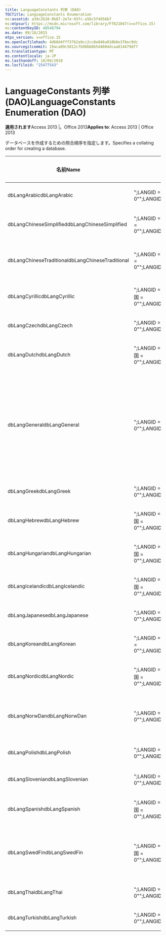```yaml
---
title: LanguageConstants 列挙 (DAO)
TOCTitle: LanguageConstants Enumeration
ms:assetid: a39c2628-0b87-2e7e-93fc-a56c5f4956bf
ms:mtpsurl: https://msdn.microsoft.com/library/Ff821047(v=office.15)
ms:contentKeyID: 48546794
ms.date: 09/18/2015
mtps_version: v=office.15
ms.openlocfilehash: 4d68d4fff37b2a9cc2cc8e846a910b6e376ec9dc
ms.sourcegitcommit: 19aca09c5812cfb98b68b5d4604dcaa814479df7
ms.translationtype: MT
ms.contentlocale: ja-JP
ms.lasthandoff: 10/09/2018
ms.locfileid: "25477543"
---
```

# <a name="languageconstants-enumeration-dao"></a><span data-ttu-id="00e6b-102">LanguageConstants 列挙 (DAO)</span><span class="sxs-lookup"><span data-stu-id="00e6b-102">LanguageConstants Enumeration (DAO)</span></span>


<span data-ttu-id="00e6b-103">**適用されます**Access 2013 |。Office 2013</span><span class="sxs-lookup"><span data-stu-id="00e6b-103">**Applies to**: Access 2013 | Office 2013</span></span>

<span data-ttu-id="00e6b-104">データベースを作成するための照合順序を指定します。</span><span class="sxs-lookup"><span data-stu-id="00e6b-104">Specifies a collating order for creating a database.</span></span>

<table>
<colgroup>
<col style="width: 33%" />
<col style="width: 33%" />
<col style="width: 33%" />
</colgroup>
<thead>
<tr class="header">
<th><p><span data-ttu-id="00e6b-105">名前</span><span class="sxs-lookup"><span data-stu-id="00e6b-105">Name</span></span></p></th>
<th><p><span data-ttu-id="00e6b-106">値</span><span class="sxs-lookup"><span data-stu-id="00e6b-106">Value</span></span></p></th>
<th><p><span data-ttu-id="00e6b-107">説明</span><span class="sxs-lookup"><span data-stu-id="00e6b-107">Description</span></span></p></th>
</tr>
</thead>
<tbody>
<tr class="odd">
<td><p><span data-ttu-id="00e6b-108">dbLangArabic</span><span class="sxs-lookup"><span data-stu-id="00e6b-108">dbLangArabic</span></span></p></td>
<td><p><span data-ttu-id="00e6b-109">&quot;;LANGID = 0X0401。CP = 1256 です。国 = 0&quot;</span><span class="sxs-lookup"><span data-stu-id="00e6b-109">&quot;;LANGID=0x0401;CP=1256;COUNTRY=0&quot;</span></span></p></td>
<td><p><span data-ttu-id="00e6b-110">アラビア語</span><span class="sxs-lookup"><span data-stu-id="00e6b-110">Arabic</span></span></p></td>
</tr>
<tr class="even">
<td><p><span data-ttu-id="00e6b-111">dbLangChineseSimplified</span><span class="sxs-lookup"><span data-stu-id="00e6b-111">dbLangChineseSimplified</span></span></p></td>
<td><p><span data-ttu-id="00e6b-112">&quot;;LANGID = 0X0804 です。CP = 936 です。国 = 0&quot;</span><span class="sxs-lookup"><span data-stu-id="00e6b-112">&quot;;LANGID=0x0804;CP=936;COUNTRY=0&quot;</span></span></p></td>
<td><p><span data-ttu-id="00e6b-113">簡体字中国語</span><span class="sxs-lookup"><span data-stu-id="00e6b-113">Simplified Chinese</span></span></p></td>
</tr>
<tr class="odd">
<td><p><span data-ttu-id="00e6b-114">dbLangChineseTraditional</span><span class="sxs-lookup"><span data-stu-id="00e6b-114">dbLangChineseTraditional</span></span></p></td>
<td><p><span data-ttu-id="00e6b-115">&quot;;LANGID = 0X0404 です。CP = 950 です。国 = 0&quot;</span><span class="sxs-lookup"><span data-stu-id="00e6b-115">&quot;;LANGID=0x0404;CP=950;COUNTRY=0&quot;</span></span></p></td>
<td><p><span data-ttu-id="00e6b-116">繁体字中国語</span><span class="sxs-lookup"><span data-stu-id="00e6b-116">Traditional Chinese</span></span></p></td>
</tr>
<tr class="even">
<td><p><span data-ttu-id="00e6b-117">dbLangCyrillic</span><span class="sxs-lookup"><span data-stu-id="00e6b-117">dbLangCyrillic</span></span></p></td>
<td><p><span data-ttu-id="00e6b-118">&quot;;LANGID = 0X0419 です。CP = 1251 です。国 = 0&quot;</span><span class="sxs-lookup"><span data-stu-id="00e6b-118">&quot;;LANGID=0x0419;CP=1251;COUNTRY=0&quot;</span></span></p></td>
<td><p><span data-ttu-id="00e6b-119">ロシア語</span><span class="sxs-lookup"><span data-stu-id="00e6b-119">Russian</span></span></p></td>
</tr>
<tr class="odd">
<td><p><span data-ttu-id="00e6b-120">dbLangCzech</span><span class="sxs-lookup"><span data-stu-id="00e6b-120">dbLangCzech</span></span></p></td>
<td><p><span data-ttu-id="00e6b-121">&quot;;LANGID = 0X0405。CP = 1250 です。国 = 0&quot;</span><span class="sxs-lookup"><span data-stu-id="00e6b-121">&quot;;LANGID=0x0405;CP=1250;COUNTRY=0&quot;</span></span></p></td>
<td><p><span data-ttu-id="00e6b-122">チェコ語</span><span class="sxs-lookup"><span data-stu-id="00e6b-122">Czech</span></span></p></td>
</tr>
<tr class="even">
<td><p><span data-ttu-id="00e6b-123">dbLangDutch</span><span class="sxs-lookup"><span data-stu-id="00e6b-123">dbLangDutch</span></span></p></td>
<td><p><span data-ttu-id="00e6b-124">&quot;;LANGID = 0X0413 です。CP = 1252 です。国 = 0&quot;</span><span class="sxs-lookup"><span data-stu-id="00e6b-124">&quot;;LANGID=0x0413;CP=1252;COUNTRY=0&quot;</span></span></p></td>
<td><p><span data-ttu-id="00e6b-125">オランダ語</span><span class="sxs-lookup"><span data-stu-id="00e6b-125">Dutch</span></span></p></td>
</tr>
<tr class="odd">
<td><p><span data-ttu-id="00e6b-126">dbLangGeneral</span><span class="sxs-lookup"><span data-stu-id="00e6b-126">dbLangGeneral</span></span></p></td>
<td><p><span data-ttu-id="00e6b-127">&quot;;LANGID = 0X0409。CP = 1252 です。国 = 0&quot;</span><span class="sxs-lookup"><span data-stu-id="00e6b-127">&quot;;LANGID=0x0409;CP=1252;COUNTRY=0&quot;</span></span></p></td>
<td><p><span data-ttu-id="00e6b-128">英語、ドイツ語、フランス語、ポルトガル語、イタリア語、現代スペイン語</span><span class="sxs-lookup"><span data-stu-id="00e6b-128">English, German, French, Portuguese, Italian, and Modern Spanish</span></span></p></td>
</tr>
<tr class="even">
<td><p><span data-ttu-id="00e6b-129">dbLangGreek</span><span class="sxs-lookup"><span data-stu-id="00e6b-129">dbLangGreek</span></span></p></td>
<td><p><span data-ttu-id="00e6b-130">&quot;;LANGID = 0X0408。CP = 1253。国 = 0&quot;</span><span class="sxs-lookup"><span data-stu-id="00e6b-130">&quot;;LANGID=0x0408;CP=1253;COUNTRY=0&quot;</span></span></p></td>
<td><p><span data-ttu-id="00e6b-131">ギリシャ語</span><span class="sxs-lookup"><span data-stu-id="00e6b-131">Greek</span></span></p></td>
</tr>
<tr class="odd">
<td><p><span data-ttu-id="00e6b-132">dbLangHebrew</span><span class="sxs-lookup"><span data-stu-id="00e6b-132">dbLangHebrew</span></span></p></td>
<td><p><span data-ttu-id="00e6b-133">&quot;;LANGID = 0X040D です。CP = 1255 です。国 = 0&quot;</span><span class="sxs-lookup"><span data-stu-id="00e6b-133">&quot;;LANGID=0x040D;CP=1255;COUNTRY=0&quot;</span></span></p></td>
<td><p><span data-ttu-id="00e6b-134">ヘブライ語</span><span class="sxs-lookup"><span data-stu-id="00e6b-134">Hebrew</span></span></p></td>
</tr>
<tr class="even">
<td><p><span data-ttu-id="00e6b-135">dbLangHungarian</span><span class="sxs-lookup"><span data-stu-id="00e6b-135">dbLangHungarian</span></span></p></td>
<td><p><span data-ttu-id="00e6b-136">&quot;;LANGID = 0X040E です。CP = 1250 です。国 = 0&quot;</span><span class="sxs-lookup"><span data-stu-id="00e6b-136">&quot;;LANGID=0x040E;CP=1250;COUNTRY=0&quot;</span></span></p></td>
<td><p><span data-ttu-id="00e6b-137">ハンガリー語</span><span class="sxs-lookup"><span data-stu-id="00e6b-137">Hungarian</span></span></p></td>
</tr>
<tr class="odd">
<td><p><span data-ttu-id="00e6b-138">dbLangIcelandic</span><span class="sxs-lookup"><span data-stu-id="00e6b-138">dbLangIcelandic</span></span></p></td>
<td><p><span data-ttu-id="00e6b-139">&quot;;LANGID = 0X040F です。CP = 1252 です。国 = 0&quot;</span><span class="sxs-lookup"><span data-stu-id="00e6b-139">&quot;;LANGID=0x040F;CP=1252;COUNTRY=0&quot;</span></span></p></td>
<td><p><span data-ttu-id="00e6b-140">アイスランド語</span><span class="sxs-lookup"><span data-stu-id="00e6b-140">Icelandic</span></span></p></td>
</tr>
<tr class="even">
<td><p><span data-ttu-id="00e6b-141">dbLangJapanese</span><span class="sxs-lookup"><span data-stu-id="00e6b-141">dbLangJapanese</span></span></p></td>
<td><p><span data-ttu-id="00e6b-142">&quot;;LANGID = 0X0411。CP = 932 です。国 = 0&quot;</span><span class="sxs-lookup"><span data-stu-id="00e6b-142">&quot;;LANGID=0x0411;CP=932;COUNTRY=0&quot;</span></span></p></td>
<td><p><span data-ttu-id="00e6b-143">日本語</span><span class="sxs-lookup"><span data-stu-id="00e6b-143">Japanese</span></span></p></td>
</tr>
<tr class="odd">
<td><p><span data-ttu-id="00e6b-144">dbLangKorean</span><span class="sxs-lookup"><span data-stu-id="00e6b-144">dbLangKorean</span></span></p></td>
<td><p><span data-ttu-id="00e6b-145">&quot;;LANGID = 0X0412 です。CP = 949 です。国 = 0&quot;</span><span class="sxs-lookup"><span data-stu-id="00e6b-145">&quot;;LANGID=0x0412;CP=949;COUNTRY=0&quot;</span></span></p></td>
<td><p><span data-ttu-id="00e6b-146">韓国語</span><span class="sxs-lookup"><span data-stu-id="00e6b-146">Korean</span></span></p></td>
</tr>
<tr class="even">
<td><p><span data-ttu-id="00e6b-147">dbLangNordic</span><span class="sxs-lookup"><span data-stu-id="00e6b-147">dbLangNordic</span></span></p></td>
<td><p><span data-ttu-id="00e6b-148">&quot;;LANGID = 0X041D です。CP = 1252 です。国 = 0&quot;</span><span class="sxs-lookup"><span data-stu-id="00e6b-148">&quot;;LANGID=0x041D;CP=1252;COUNTRY=0&quot;</span></span></p></td>
<td><p><span data-ttu-id="00e6b-149">北欧諸国語</span><span class="sxs-lookup"><span data-stu-id="00e6b-149">Nordic</span></span></p></td>
</tr>
<tr class="odd">
<td><p><span data-ttu-id="00e6b-150">dbLangNorwDan</span><span class="sxs-lookup"><span data-stu-id="00e6b-150">dbLangNorwDan</span></span></p></td>
<td><p><span data-ttu-id="00e6b-151">&quot;;LANGID = 0X0406。CP = 1252 です。国 = 0&quot;</span><span class="sxs-lookup"><span data-stu-id="00e6b-151">&quot;;LANGID=0x0406;CP=1252;COUNTRY=0&quot;</span></span></p></td>
<td><p><span data-ttu-id="00e6b-152">ノルウェー語およびデンマーク語</span><span class="sxs-lookup"><span data-stu-id="00e6b-152">Norwegian and Danish</span></span></p></td>
</tr>
<tr class="even">
<td><p><span data-ttu-id="00e6b-153">dbLangPolish</span><span class="sxs-lookup"><span data-stu-id="00e6b-153">dbLangPolish</span></span></p></td>
<td><p><span data-ttu-id="00e6b-154">&quot;;LANGID = 0X0415。CP = 1250 です。国 = 0&quot;</span><span class="sxs-lookup"><span data-stu-id="00e6b-154">&quot;;LANGID=0x0415;CP=1250;COUNTRY=0&quot;</span></span></p></td>
<td><p><span data-ttu-id="00e6b-155">ポーランド語</span><span class="sxs-lookup"><span data-stu-id="00e6b-155">Polish</span></span></p></td>
</tr>
<tr class="odd">
<td><p><span data-ttu-id="00e6b-156">dbLangSlovenian</span><span class="sxs-lookup"><span data-stu-id="00e6b-156">dbLangSlovenian</span></span></p></td>
<td><p><span data-ttu-id="00e6b-157">&quot;;LANGID = 0X0424。CP = 1250 です。国 = 0&quot;</span><span class="sxs-lookup"><span data-stu-id="00e6b-157">&quot;;LANGID=0x0424;CP=1250;COUNTRY=0&quot;</span></span></p></td>
<td><p><span data-ttu-id="00e6b-158">スロベニア語</span><span class="sxs-lookup"><span data-stu-id="00e6b-158">Slovenian</span></span></p></td>
</tr>
<tr class="even">
<td><p><span data-ttu-id="00e6b-159">dbLangSpanish</span><span class="sxs-lookup"><span data-stu-id="00e6b-159">dbLangSpanish</span></span></p></td>
<td><p><span data-ttu-id="00e6b-160">&quot;;LANGID = 0X040A です。CP = 1252 です。国 = 0&quot;</span><span class="sxs-lookup"><span data-stu-id="00e6b-160">&quot;;LANGID=0x040A;CP=1252;COUNTRY=0&quot;</span></span></p></td>
<td><p><span data-ttu-id="00e6b-161">スペイン語</span><span class="sxs-lookup"><span data-stu-id="00e6b-161">Spanish</span></span></p></td>
</tr>
<tr class="odd">
<td><p><span data-ttu-id="00e6b-162">dbLangSwedFin</span><span class="sxs-lookup"><span data-stu-id="00e6b-162">dbLangSwedFin</span></span></p></td>
<td><p><span data-ttu-id="00e6b-163">&quot;;LANGID = 0X041D です。CP = 1252 です。国 = 0&quot;</span><span class="sxs-lookup"><span data-stu-id="00e6b-163">&quot;;LANGID=0x041D;CP=1252;COUNTRY=0&quot;</span></span></p></td>
<td><p><span data-ttu-id="00e6b-164">スウェーデン語およびフィンランド語</span><span class="sxs-lookup"><span data-stu-id="00e6b-164">Swedish and Finnish</span></span></p></td>
</tr>
<tr class="even">
<td><p><span data-ttu-id="00e6b-165">dbLangThai</span><span class="sxs-lookup"><span data-stu-id="00e6b-165">dbLangThai</span></span></p></td>
<td><p><span data-ttu-id="00e6b-166">&quot;;LANGID = 0X041E。CP = 874 です。国 = 0&quot;</span><span class="sxs-lookup"><span data-stu-id="00e6b-166">&quot;;LANGID=0x041E;CP=874;COUNTRY=0&quot;</span></span></p></td>
<td><p><span data-ttu-id="00e6b-167">タイ語</span><span class="sxs-lookup"><span data-stu-id="00e6b-167">Thai</span></span></p></td>
</tr>
<tr class="odd">
<td><p><span data-ttu-id="00e6b-168">dbLangTurkish</span><span class="sxs-lookup"><span data-stu-id="00e6b-168">dbLangTurkish</span></span></p></td>
<td><p><span data-ttu-id="00e6b-169">&quot;;LANGID = 0X041F です。CP = 1254。国 = 0&quot;</span><span class="sxs-lookup"><span data-stu-id="00e6b-169">&quot;;LANGID=0x041F;CP=1254;COUNTRY=0&quot;</span></span></p></td>
<td><p><span data-ttu-id="00e6b-170">トルコ語</span><span class="sxs-lookup"><span data-stu-id="00e6b-170">Turkish</span></span></p></td>
</tr>
</tbody>
</table>

